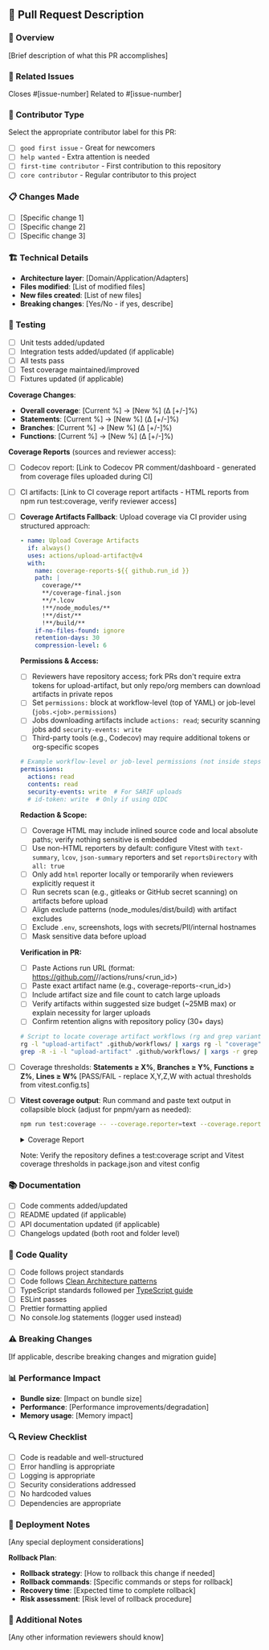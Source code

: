 ## 📝 Pull Request Description

### 🎯 Overview

[Brief description of what this PR accomplishes]

### 🔗 Related Issues

Closes #[issue-number]
Related to #[issue-number]

### 👥 Contributor Type

Select the appropriate contributor label for this PR:

- [ ] `good first issue` - Great for newcomers
- [ ] `help wanted` - Extra attention is needed  
- [ ] `first-time contributor` - First contribution to this repository
- [ ] `core contributor` - Regular contributor to this project

### 📋 Changes Made

- [ ] [Specific change 1]
- [ ] [Specific change 2]
- [ ] [Specific change 3]

### 🏗️ Technical Details

- **Architecture layer**: [Domain/Application/Adapters]
- **Files modified**: [List of modified files]
- **New files created**: [List of new files]
- **Breaking changes**: [Yes/No - if yes, describe]

### 🧪 Testing

- [ ] Unit tests added/updated
- [ ] Integration tests added/updated (if applicable)
- [ ] All tests pass
- [ ] Test coverage maintained/improved
- [ ] Fixtures updated (if applicable)

**Coverage Changes**:
- **Overall coverage**: [Current %] → [New %] (Δ [+/-]%)
- **Statements**: [Current %] → [New %] (Δ [+/-]%)
- **Branches**: [Current %] → [New %] (Δ [+/-]%)
- **Functions**: [Current %] → [New %] (Δ [+/-]%)

**Coverage Reports** (sources and reviewer access):
- [ ] Codecov report: [Link to Codecov PR comment/dashboard - generated from coverage files uploaded during CI]
- [ ] CI artifacts: [Link to CI coverage report artifacts - HTML reports from npm run test:coverage, verify reviewer access]
- [ ] **Coverage Artifacts Fallback**: Upload coverage via CI provider using structured approach:
    
    ```yaml
    - name: Upload Coverage Artifacts
      if: always()
      uses: actions/upload-artifact@v4
      with:
        name: coverage-reports-${{ github.run_id }}
        path: |
          coverage/**
          **/coverage-final.json
          **/*.lcov
          !**/node_modules/**
          !**/dist/**
          !**/build/**
        if-no-files-found: ignore
        retention-days: 30
        compression-level: 6
    ```
    
    **Permissions & Access:**
    - [ ] Reviewers have repository access; fork PRs don't require extra tokens for upload-artifact, but only repo/org members can download artifacts in private repos
    - [ ] Set `permissions:` block at workflow-level (top of YAML) or job-level (`jobs.<job>.permissions`)
    - [ ] Jobs downloading artifacts include `actions: read`; security scanning jobs add `security-events: write`
    - [ ] Third-party tools (e.g., Codecov) may require additional tokens or org-specific scopes
    
    ```yaml
    # Example workflow-level or job-level permissions (not inside steps)
    permissions:
      actions: read
      contents: read
      security-events: write  # For SARIF uploads
      # id-token: write  # Only if using OIDC
    ```
    
    **Redaction & Scope:**
    - [ ] Coverage HTML may include inlined source code and local absolute paths; verify nothing sensitive is embedded
    - [ ] Use non-HTML reporters by default: configure Vitest with `text-summary`, `lcov`, `json-summary` reporters and set `reportsDirectory` with `all: true`
    - [ ] Only add `html` reporter locally or temporarily when reviewers explicitly request it
    - [ ] Run secrets scan (e.g., gitleaks or GitHub secret scanning) on artifacts before upload
    - [ ] Align exclude patterns (node_modules/dist/build) with artifact excludes
    - [ ] Exclude `.env`, screenshots, logs with secrets/PII/internal hostnames
    - [ ] Mask sensitive data before upload
    
    **Verification in PR:**
    - [ ] Paste Actions run URL (format: https://github.com/<org>/<repo>/actions/runs/<run_id>)
    - [ ] Paste exact artifact name (e.g., coverage-reports-<run_id>)
    - [ ] Include artifact size and file count to catch large uploads
    - [ ] Verify artifacts within suggested size budget (~25MB max) or explain necessity for larger uploads
    - [ ] Confirm retention aligns with repository policy (30+ days)
    
    ```bash
    # Script to locate coverage artifact workflows (rg and grep variants)
    rg -l "upload-artifact" .github/workflows/ | xargs rg -l "coverage"
    grep -R -i -l "upload-artifact" .github/workflows/ | xargs -r grep -R -i -l "coverage" || true
    ```
- [ ] Coverage thresholds: **Statements ≥ X%**, **Branches ≥ Y%**, **Functions ≥ Z%**, **Lines ≥ W%** [PASS/FAIL - replace X,Y,Z,W with actual thresholds from vitest.config.ts]
- [ ] **Vitest coverage output**: Run command and paste text output in collapsible block (adjust for pnpm/yarn as needed):

    ```bash
    npm run test:coverage -- --coverage.reporter=text --coverage.reporter=html
    ```

    <details>
    <summary>Coverage Report</summary>
    
    ```
    [Paste coverage text output here - shows coverage summary and uncovered lines]
    ```
    
    </details>
    
    Note: Verify the repository defines a test:coverage script and Vitest coverage thresholds in package.json and vitest config

### 📚 Documentation

- [ ] Code comments added/updated
- [ ] README updated (if applicable)
- [ ] API documentation updated (if applicable)
- [ ] Changelogs updated (both root and folder level)

### 🔧 Code Quality

- [ ] Code follows project standards
- [ ] Code follows [Clean Architecture patterns](.cursor/rules/clean-architecture.mdc)
- [ ] TypeScript standards followed per [TypeScript guide](.cursor/rules/typescript.mdc)
- [ ] ESLint passes
- [ ] Prettier formatting applied
- [ ] No console.log statements (logger used instead)

### ⚠️ Breaking Changes

[If applicable, describe breaking changes and migration guide]

### 📊 Performance Impact

- **Bundle size**: [Impact on bundle size]
- **Performance**: [Performance improvements/degradation]
- **Memory usage**: [Memory impact]

### 🔍 Review Checklist

- [ ] Code is readable and well-structured
- [ ] Error handling is appropriate
- [ ] Logging is appropriate
- [ ] Security considerations addressed
- [ ] No hardcoded values
- [ ] Dependencies are appropriate

### 🚀 Deployment Notes

[Any special deployment considerations]

**Rollback Plan**:
- **Rollback strategy**: [How to rollback this change if needed]
- **Rollback commands**: [Specific commands or steps for rollback]
- **Recovery time**: [Expected time to complete rollback]
- **Risk assessment**: [Risk level of rollback procedure]

### 📝 Additional Notes

[Any other information reviewers should know]

